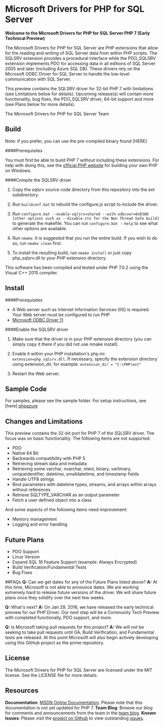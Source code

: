 # Microsoft Drivers for PHP for SQL Server

**Welcome to the Microsoft Drivers for PHP for SQL Server PHP 7 (Early Technical Preview)**

The Microsoft Drivers for PHP for SQL Server are PHP extensions that allow for the reading and writing of SQL Server data from within PHP scripts. The SQLSRV extension provides a procedural interface while the PDO_SQLSRV extension implements PDO for accessing data in all editions of SQL Server 2005 and later (including Azure SQL DB). These drivers rely on the Microsoft ODBC Driver for SQL Server to handle the low-level communication with SQL Server.

This preview contains the SQLSRV driver for 32-bit PHP 7 with limitations (see Limitations below for details).  Upcoming release(s) will contain more functionality, bug fixes, the PDO_SQLSRV driver, 64-bit support and more (see Plans below for more details).

The Microsoft Drivers for PHP for SQL Server Team

## Build

Note: if you prefer, you can use the pre-compiled binary found [HERE]

####Prerequisites

You must first be able to build PHP 7 without including these extensions.  For help with doing this, see the [official PHP website][phpbuild] for building your own PHP on Windows.

####Compile the SQLSRV driver

1. Copy the sqlsrv source code directory from this repository into the ext subdirectory.

2. Run `buildconf.bat` to rebuild the configure.js script to include the driver.

3. Run `configure.bat --enable-sqlsrv=shared --with-odbcver=0x0380 [other options such as --disable-zts for the Non Thread Safe build]` to generate the makefile.  You can run `configure.bat --help` to see what other options are available.

4. Run `nmake`.  It is suggested that you run the entire build.  If you wish to do so, run `nmake clean` first.

5. To install the resulting build, run `nmake install` or just copy php_sqlsrv.dll to your PHP extension directory.

This software has been compiled and tested under PHP 7.0.2 using the Visual C++ 2015 compiler.

## Install

####Prerequisites

- A Web server such as Internet Information Services (IIS) is required. Your Web server must be configured to run PHP
- [Microsoft ODBC Driver 11][odbc]

####Enable the SQLSRV driver

1. Make sure that the driver is in your PHP extension directory (you can simply copy it there if you did not use nmake install).

2. Enable it within your PHP installation's php.ini: `extension=php_sqlsrv.dll`.  If necessary, specify the extension directory using extension_dir, for example: `extension_dir = "C:\PHP\ext"`

3. Restart the Web server.

## Sample Code
For samples, please see the sample folder.  For setup instructions, see [here] [phpazure]

## Changes and Limitations

This preview contains the 32-bit port for PHP 7 of the SQLSRV driver. The focus was on basic functionality. The following items are not supported:

- PDO
- Native 64 Bit
- Backwards compatibility with PHP 5
- Retrieving stream data and metadata
- Retrieving some varchar, nvarchar, ntext, binary, varbinary, uniqueidentifier, datetime, smalldatetime, and timestamp fields
- Handle UTF8 strings
- Bind parameters with datetime types, streams, and arrays within arrays without references
- Retrieve SQLTYPE_VARCHAR as an output parameter
- Fetch a user defined object into a class

And some aspects of the following items need improvement:
- Memory management
- Logging and error handling


## Future Plans

- PDO Support
- Linux Version
- Expand SQL 16 Feature Support (example: Always Encrypted)
- Build Verification/Fundamental Tests
- Bug Fixes

##FAQs
**Q:** Can we get dates for any of the Future Plans listed above?
**A:** At this time, Microsoft is not able to announce dates. We are working extremely hard to release future versions of the driver. We will share future plans once they solidify over the next few weeks. 

**Q:** What's next?
**A:** On Jan 29, 2016, we have released the early technical preview for our PHP Driver. Our next step will be a Community Tech Preview with completed functionally, PDO support, and more.

**Q:** Is Microsoft taking pull requests for this project?
**A:** We will not be seeking to take pull requests until GA, Build Verification, and Fundamental tests are released. At this point Microsoft will also begin actively developing using this GitHub project as the prime repository.



## License

The Microsoft Drivers for PHP for SQL Server are licensed under the MIT license.  See the LICENSE file for more details.

## Resources

**Documentation**: [MSDN Online Documentation][phpdoc].  Please note that this documentation is not yet updated for PHP 7.
**Team Blog**: Browse our blog for comments and announcements from the team in the [team blog][blog].
**Known Issues**: Please visit the [project on Github][project] to view outstanding [issues][issues].

[blog]: http://blogs.msdn.com/b/sqlphp/

[project]: https://github.com/Azure/msphpsql

[issues]: https://github.com/Azure/msphpsql/issues

[phpweb]: http://php.net

[phpbuild]: https://wiki.php.net/internals/windows/stepbystepbuild

[phpdoc]: http://msdn.microsoft.com/en-us/library/dd903047%28SQL.11%29.aspx

[odbc]: https://www.microsoft.com/en-us/download/details.aspx?id=36434

[phpazure]: https://azure.microsoft.com/en-us/documentation/articles/sql-database-develop-php-simple-windows/


